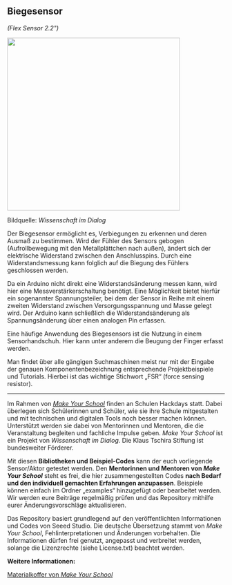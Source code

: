 Biegesensor
----
*(Flex Sensor 2.2")*

<img src=https://www.makeyourschool.de/wp-content/uploads/2018/10/20_biegesensor-1024x1024.jpg width=400px>

Bildquelle: *Wissenschaft im Dialog*

Der Biegesensor ermöglicht es, Verbiegungen zu erkennen und deren Ausmaß zu bestimmen. Wird der Fühler des Sensors gebogen (Aufrollbewegung mit den Metallplättchen nach außen), ändert sich der elektrische Widerstand zwischen den Anschlusspins. Durch eine Widerstandsmessung kann folglich auf die Biegung des Fühlers geschlossen werden.

Da ein Arduino nicht direkt eine Widerstandsänderung messen kann, wird hier eine Messverstärkerschaltung benötigt. Eine Möglichkeit bietet hierfür ein sogenannter Spannungsteiler, bei dem der Sensor in Reihe mit einem zweiten Widerstand zwischen Versorgungsspannung und Masse gelegt wird. Der Arduino kann schließlich die Widerstandsänderung als Spannungsänderung über einen analogen Pin erfassen.

Eine häufige Anwendung des Biegesensors ist die Nutzung in einem Sensorhandschuh. Hier kann unter anderem die Beugung der Finger erfasst werden.

Man findet über alle gängigen Suchmaschinen meist nur mit der Eingabe der genauen Komponentenbezeichnung entsprechende Projektbeispiele und Tutorials. Hierbei ist das wichtige Stichwort „FSR“ (force sensing resistor).

----

Im Rahmen von [*Make Your School*](https://www.makeyourschool.de/) finden an Schulen Hackdays statt. Dabei überlegen sich Schülerinnen und Schüler, wie sie ihre Schule mitgestalten und mit technischen und digitalen Tools noch besser machen können. Unterstützt werden sie dabei von Mentorinnen und Mentoren, die die Veranstaltung begleiten und fachliche Impulse geben. *Make Your School* ist ein Projekt von *Wissenschaft im Dialog*. Die Klaus Tschira Stiftung ist bundesweiter Förderer.

Mit diesen **Bibliotheken und Beispiel-Codes** kann der euch vorliegende Sensor/Aktor getestet werden. Den **Mentorinnen und Mentoren von *Make Your School*** steht es frei, die hier zusammengestellten Codes **nach Bedarf und den individuell gemachten Erfahrungen anzupassen**. Beispiele können einfach im Ordner „examples“ hinzugefügt oder bearbeitet werden. Wir werden eure Beiträge regelmäßig prüfen und das Repository mithilfe eurer Änderungsvorschläge aktualisieren.

Das Repository basiert grundlegend auf den veröffentlichten Informationen und Codes von Seeed Studio. Die deutsche Übersetzung stammt von *Make Your School*, Fehlinterpretationen und Änderungen vorbehalten. Die Informationen dürfen frei genutzt, angepasst und verbreitet werden, solange die Lizenzrechte (siehe License.txt) beachtet werden.



**Weitere Informationen:**

[Materialkoffer von *Make Your School*](https://www.makeyourschool.de/material/biegesensor/)

